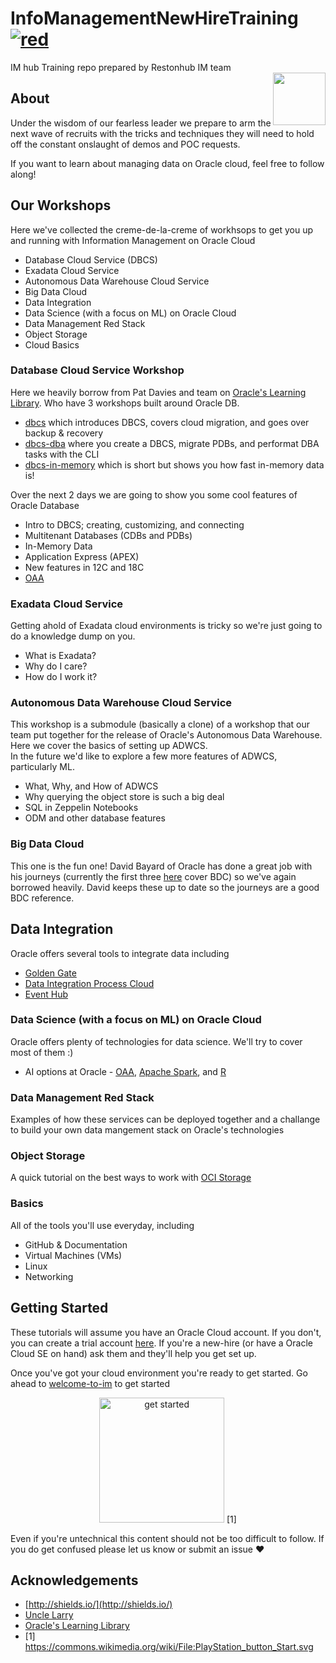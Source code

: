 # InfoManagementNewHireTraining [![red](https://img.shields.io/badge/knowledge-is%20power-red.svg)](https://github.com/unofficialoraclecloudhub/InfoManagementNewHireTraining)  
IM hub Training repo prepared by Restonhub IM team  
<img src="common/logo-new-v2.svg" align="right" style="height: 6em;"/>

## About 
Under the wisdom of our fearless leader we prepare to arm the next wave of recruits with 
the tricks and techniques they will need to hold off the constant onslaught of demos and POC requests. 

If you want to learn about managing data on Oracle cloud, feel free to follow along! 


## Our Workshops
Here we've collected the creme-de-la-creme of workhsops to get you up and running with Information Management on Oracle Cloud 
- Database Cloud Service (DBCS)
- Exadata Cloud Service 
- Autonomous Data Warehouse Cloud Service 
- Big Data Cloud 
- Data Integration
- Data Science (with a focus on ML) on Oracle Cloud
- Data Management Red Stack 
- Object Storage
- Cloud Basics


### Database Cloud Service Workshop
Here we heavily borrow from Pat Davies and team on 
[Oracle's Learning Library](https://github.com/oracle/learning-library). 
Who have 3 workshops built around Oracle DB. 
* [dbcs](https://github.com/oracle/learning-library/tree/master/workshops/dbcs) 
which introduces DBCS, covers cloud migration, and goes over backup & recovery
* [dbcs-dba](https://github.com/oracle/learning-library/tree/master/workshops/dbcs-dbaa)
where you create a DBCS, migrate PDBs, and performat DBA tasks with the CLI 
* [dbcs-in-memory](https://github.com/oracle/learning-library/tree/master/workshops/dbcs-in-memory) 
which is short but shows you how fast in-memory data is!

Over the next 2 days we are going to show you some cool features of Oracle Database
* Intro to DBCS; creating, customizing, and connecting 
* Multitenant Databases (CDBs and PDBs) 
* In-Memory Data 
* Application Express (APEX)
* New features in 12C and 18C 
* [OAA](http://www.oracle.com/technetwork/database/options/advanced-analytics/overview/index.html)

### Exadata Cloud Service
Getting ahold of Exadata cloud environments is tricky so we're just going 
to do a knowledge dump on you. 
* What is Exadata?
* Why do I care? 
* How do I work it? 

### Autonomous Data Warehouse Cloud Service 
This workshop is a submodule (basically a clone) of a workshop that our team 
put together for the release of Oracle's Autonomous Data Warehouse. Here we 
cover the basics of setting up ADWCS.  
In the future we'd like to explore a few more features of ADWCS, particularly ML. 
* What, Why, and How of ADWCS
* Why querying the object store is such a big deal
* SQL in Zeppelin Notebooks 
* ODM and other database features

### Big Data Cloud 
This one is the fun one! David Bayard of Oracle has done a great job with his 
journeys (currently the first three 
[here](https://github.com/oracle/learning-library/tree/master/workshops) 
cover BDC) so we've again borrowed heavily. David keeps these up to date 
so the journeys are a good BDC reference. 

## Data Integration
Oracle offers several tools to integrate data including 
* [Golden Gate](http://www.oracle.com/technetwork/middleware/goldengate/overview/index.html)
* [Data Integration Process Cloud](https://cloud.oracle.com/en_US/data-integration-platform)
* [Event Hub](https://cloud.oracle.com/en_US/event-hub)

### Data Science (with a focus on ML) on Oracle Cloud
Oracle offers plenty of technologies for data science. We'll try to cover most of them :) 
* AI options at Oracle - 
[OAA](http://www.oracle.com/technetwork/database/options/advanced-analytics/overview/index.html), 
[Apache Spark](https://spark.apache.org/), 
and [R](http://www.oracle.com/technetwork/database/database-technologies/r/r-enterprise/overview/index.html)

### Data Management Red Stack 
Examples of how these services can be deployed together and a challange to build your 
own data mangement stack on Oracle's technologies

### Object Storage
A quick tutorial on the best ways to work with 
[OCI Storage](https://cloud.oracle.com/storage)

### Basics
All of the tools you'll use everyday, including
* GitHub & Documentation
* Virtual Machines (VMs)
* Linux
* Networking 

## Getting Started 
These tutorials will assume you have an Oracle Cloud account. If you don't, you can create a trial account 
[here](https://cloud.oracle.com/tryit). If you're a new-hire (or have a Oracle Cloud SE on hand) ask them and they'll help 
you get set up. 


Once you've got your cloud environment you're ready to get started. 
Go ahead to [welcome-to-im](/welcome-to-im) to get started  

<p align="center">
  <a href="/welcome-to-im/README.md"><img alt="get started" width="200" src="common/start-button.svg" /></a> [1]
</p>

Even if you're untechnical this content should not be too difficult to follow. If you 
do get confused please let us know or submit an issue :heart: 

## Acknowledgements 
* [http://shields.io/](http://shields.io/)
* [Uncle Larry](https://en.wikipedia.org/wiki/Larry_Ellison)
* [Oracle's Learning Library](https://github.com/oracle/learning-library)
* [1] https://commons.wikimedia.org/wiki/File:PlayStation_button_Start.svg
